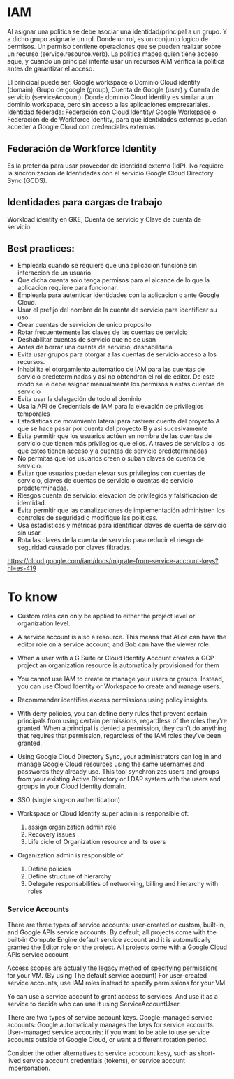 # IAM

Al asignar una politica se debe asociar una identidad/principal a un grupo. Y a dicho grupo asignarle un rol. Donde un rol, es un conjunto logico de permisos. Un permiso contiene operaciones que se pueden realizar sobre un recurso (service.resource.verb). La politica mapea quien tiene acceso aque, y cuando un principal intenta usar un recursos AIM verifica la politica antes de garantizar el acceso. 

El principal puede ser: Google workspace o Dominio Cloud identity (domain), Grupo de google (group), Cuenta de Google (user) y Cuenta de servicio (serviceAccount). Donde dominio Cloud identity es similar a un dominio workspace, pero sin acceso a las aplicaciones empresariales. Identidad federada: Federación con Cloud Identity/ Google Workspace o Federación de de Workforce Identity, para que identidades externas puedan acceder a Google Cloud con credenciales externas.

## Federación de Workforce Identity
Es la preferida para usar proveedor de identidad externo (IdP). No requiere la sincronizacion de Identidades con el servicio Google Cloud Directory Sync (GCDS). 

## Identidades para cargas de trabajo
Workload identity en GKE, Cuenta de servicio y Clave de cuenta de servicio. 

## Best practices:

- Emplearla cuando se requiere que una aplicacion funcione sin interaccion de un usuario.
- Que dicha cuenta solo tenga permisos para el alcance de lo que la aplicacion requiere para funcionar. 
- Emplearla para autenticar identidades con la aplicacion o ante Google Cloud. 
- Usar el prefijo del nombre de la cuenta de servicio para identificar su uso.
- Crear cuentas de servicion de unico proposito
- Rotar frecuentemente las claves de las cuentas de servicio
- Deshabilitar cuentas de servicio que no se usan
- Antes de borrar una cuenta de servicio, deshabilitarla
- Evita usar grupos para otorgar a las cuentas de servicio acceso a los recursos.
- Inhabilita el otorgamiento automático de IAM para las cuentas de servicio predeterminadas y asi no obtendran el rol de editor. 
De este modo se le debe asignar manualmente los permisos a estas cuentas de servicio 
- Evita usar la delegación de todo el dominio 
- Usa la API de Credentials de IAM para la elevación de privilegios temporales
- Estadísticas de movimiento lateral para rastrear cuenta del proyecto A que se hace pasar por cuenta del proyecto B y asi sucesivamente
- Evita permitir que los usuarios actúen en nombre de las cuentas de servicio que tienen más privilegios que ellos. A traves de servicios a los que estos tienen acceso y a cuentas de servicio predeterminadas
- No permitas que los usuarios creen o suban claves de cuenta de servicio.
- Evitar que usuarios puedan elevar sus privilegios con cuentas de servicio, claves de cuentas de servicio o cuentas de servicio predeterminadas.
- Riesgos cuenta de servicio: elevacion de privilegios y falsificacion de identidad.
- Evita permitir que las canalizaciones de implementación administren los controles de seguridad o modifique las políticas.
- Usa estadísticas y métricas para identificar claves de cuenta de servicio sin usar.
- Rota las claves de la cuenta de servicio para reducir el riesgo de seguridad causado por claves filtradas.

https://cloud.google.com/iam/docs/migrate-from-service-account-keys?hl=es-419

# To know
- Custom roles can only be applied to either the project level or organization level.
- A service account is also a resource. This means that Alice can have the editor role on a service account, and Bob can have the viewer role.
- When a user with a G Suite or Cloud Identity Account creates a GCP project an organization resource is automatically provisioned for them
- You cannot use IAM to create or manage your users or groups. Instead, you can use Cloud Identity or Workspace to create and manage users.
- Recommender identifies excess permissions using policy insights.
- With deny policies, you can define deny rules that prevent certain principals from using certain permissions, regardless of the roles they're granted.  When a principal is denied a permission, they can't do anything that requires that permission, regardless of the IAM roles they've been granted.
- Using Google Cloud Directory Sync, your administrators can log in and manage Google Cloud resources using the same usernames and passwords they already use.  This tool synchronizes users and groups from your existing Active Directory or LDAP system with the users and groups in your Cloud Identity domain.
- SSO (single sing-on authentication)
- Workspace or Cloud Identity super admin is responsible of:
    1. assign organization admin role
    2. Recovery issues
    3. Life cicle of Organization resource and its users

- Organization admin is responsible of:
    1. Define policies
    2. Define structure of hierarchy
    3. Delegate responsabilities of networking, billing and hierarchy with roles


### Service Accounts
There are three types of service accounts: user-created or custom, built-in, and Google APIs service accounts.
By default, all projects come with the built-in Compute Engine default service account and it is automatically granted the Editor role on the project. All projects come with a Google Cloud APIs service account

Access scopes are actually the legacy method of specifying permissions for your VM. (By using The default service account)
For user-created service accounts, use IAM roles instead to specify permissions for your VM.

Yo can use a service account to grant access to services. And use it as a service to decide who can use it using ServiceAccountUser. 

There are two types of service account keys. Google-managed service accounts: Google automatically manages the keys for service accounts. User-managed service accounts: if you want to be able to use service accounts outside of Google Cloud, or want a different rotation period.

Consider the other alternatives to service acocount kesy, such as short-lived service account credentials (tokens), or service account impersonation.
